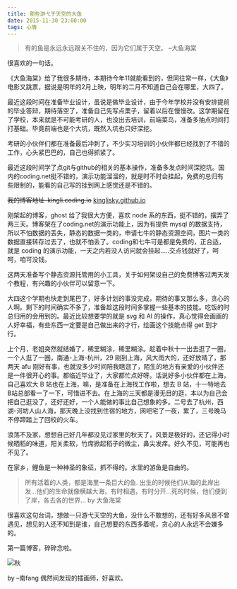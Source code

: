 ```yaml
---
title: 那些游弋于天空的大鱼
date: 2015-11-30 23:00:00
tags: 心情
---
```


> 有的鱼是永远永远跟关不住的，因为它们属于天空。 –大鱼海棠

很喜欢的一句话。

<!--more-->

《大鱼海棠》给了我很多期待，本期待今年11就能看到的，但同往常一样，《大鱼》电影又跳票，据说是明年的2月上映，明年的二月不知道自己会在哪里，大四了。

最近这段时间在准备毕业设计，虽说是做毕业设计，由于今年学校并没有安排提前的毕业答辩，期待落空了，准备自己先写点栗子，留着以后在慢慢改。这学期留在了学校，本来就是不可能考研的人，也没出去培训，前端菜鸟，准备多抽点时间打打基础。毕竟前端也是个大坑，既然入坑也只好深挖。

考研的小伙伴们都在准备最后冲刺了，不少实习培训的小伙伴都已经找到了不错的工作，心头紧巴巴的，自己也得抓紧了。

最近这段时间学了点git与github的相关的基本操作，准备多发点时间深挖坑。国内的coding.net挺不错的，演示功能溜溜的，就是时不时会挂起，免费的总归有些限制的，能看的自己写的挂到网上感觉还是不错的。

~~我的博客地址–kingli.coding.io~~ [kinglisky.github.io](http://kinglisky.github.io)

刚架起的博客，ghost 给了我很大方便，喜欢 node 系的东西，挺不错的，摆弄了两三天。博客架在了coding.net的演示功能上，因为有提供 mysql 的数据支持，所以不怕数据的丢失，静态的数据一类的，申请七牛的静态资源空间，图片一类的数据直接转存过去了，也就不怕丢了。coding和七牛可是都是免费的，正合适，就是 coding 的演示功能，一天之内若没人访问就会挂起…..交点钱就好了，呵呵，咱可没钱。

这两天准备写个静态资源托管用的小工具，关于如何架设自己的免费博客过两天发个教程，有兴趣的小伙伴可以留意一下。

大四这个学期也快走到尾巴了，好多计划的事没完成，期待的事又那么多，贪心的人啊。剩下的时间确实不多了，准备趁这段时间多掌握一些基本的技能。吃饭的时总归用的会用到的。最近比较想要学的就是 svg 和 AI 的操作，真心觉得会画画的人好幸福，有些东西一定要是自己做出来的才行，绘画这个技能点得 get 到才行。

上个月，老姐突然就结婚了，稀里糊涂，稀里糊涂。趁着中秋十一出去逛了一圈，一个人逛了一圈，南通-上海-杭州，29 刚到上海，风大雨大的，还好放晴了，那两天 afu 刚好有事，也就没多少时间陪我瞎逛了，陌生的地方有亲爱的小伙伴还是一件很开心的事。都临近毕业了，大家都忙点好呀。话说好多小伙伴都在上海，自己喜欢大 B 站也在上海，嘛，是准备在上海找工作啦，想去 B 站，十一特地去B站总部看一了一下，可惜进不去。在上海的三天都是漫无目的逛，本以为自己会把自己逛没了，还好还好，一个人能做的事比自己想象的多。二号去了杭州，西湖-河坊人山人海，那天晚上没找到住宿的地方，网吧宅了一夜，累了，三号晚马不停蹄踏上了回校的火车。

浪荡不及家，想想自己好几年都没见过家里的秋天了，风景是极好的，还记得小时候晒稻的味道，阳关柔软，竹席掀起稻子的微尘，鼻尖发痒。好久不见，可能再也不见了。

在家乡，鲤鱼是一种神圣的象征，抓不得的。水里的游鱼是自由的。

> 所有活着的人类，都是海里一条巨大的鱼.
> 出生的时候他们从海的此岸出发…他们的生命就像横越大海，有时相遇，有时分开…死的时候，他们便到了岸，各去各的世界… 
> by 大鱼海棠

很喜欢这句台词，想做一只游弋天空的大鱼，没什么不敢想的，还有好多风景不曾遇见，想见的人还不知到是谁，自己想要的东西多着呢，贪心的人永远不会嫌多的。

第一篇博客，碎碎念啦。

![秋](http://ww2.sinaimg.cn/large/e8faa973jw1equssoarjfj20tm18gn8q.jpg)

by –南fang 偶然间发现的插画师，好喜欢。

